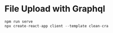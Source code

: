 # File Upload with Graphql

```js
npm run serve
npx create-react-app client --template clean-cra
```
